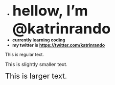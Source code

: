 
- <font size="15">**hellow, I’m @katrinrando**</font>
- **currently learning coding**
- **my twitter is https://twitter.com/katrinrando**


This is regular text.

<font size="3">This is slightly smaller text.</font>

<font size="5">This is larger text.</font>


<!---
katrinrando/katrinrando is a ✨ special ✨ repository because its `README.md` (this file) appears on your GitHub profile.
You can click the Preview link to take a look at your changes.
--->
